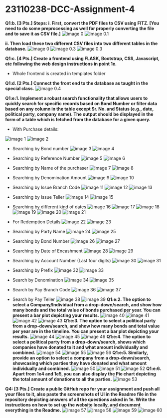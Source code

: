 # 23110238-DCC-Assignment-4
**Q1:b. [3 Pts.] Steps:
i. First, convert the PDF files to CSV using FITZ. [You need to do some
preprocessing as well for properly converting the file and to save it as CSV file.]**
![image 0](assets/63.png "Image 63")
![image 0.1](assets/64.png "Image 64")

**ii. Then load these two different CSV files into two different tables in the database.**
![image 0](assets/65.png "Image 65")
![image 0.3](assets/66.png "Image 66")
![image 0.3](assets/67.png "Image 67")

**Q1:c. [4 Pts.] Create a frontend using FLASK, Bootstrap, CSS, Javascript, etc following the
web design instructions in point 1e.**
* Whole frontend is created in templates folder

**Q1:d. [2 Pts.] Connect the front end to the database as taught in the special class.**
![image 0.4](assets/68.png "Image 68")

**Q1:e:1. Implement a robust search functionality that allows users to quickly
search for specific records based on Bond Number or filter data based on
any column in the table except Sr. No. and Status (e.g., date, political
party, company name). The output should be displayed in the form of a
table which is fetched from the database for a given query.**
* With Purchase details:

![image 1](assets/1.png "Image 1")
![image 2](assets/2.png "Image 2")
* Searching by Bond number
![image 3](assets/3.png "Image 3")
![image 4](assets/6.png "Image 4")
* Searching by Reference Number
![image 5](assets/7.png "Image 5")
![image 6](assets/8.png "Image 6")
* Searching by Name of the purchaser
![image 7](assets/9.png "Image 7")
![image 8](assets/10.png "Image 8")
* Searching by Denomination Amount
![image 9](assets/11.png "Image 9")
![image 10](assets/12.png "Image 10")
* Searching by Issue Branch Code
![image 11](assets/13.png "Image 11")
![image 12](assets/13.png "Image 12")
![image 13](assets/14.png "Image 13")
* Searching by Issue Teller
![image 14](assets/15.png "Image 14")
![image 15](assets/16.png "Image 15")
* Searching by different kind of dates
![image 16](assets/17.png "Image 16")
![image 17](assets/18.png "Image 17")
![image 18](assets/19.png "Image 18")
![image 19](assets/20.png "Image 19")
![image 20](assets/21.png "Image 20")
![image 21](assets/22.png "Image 21")

* For Redemption Details
![image 22](assets/23.png "Image 22")
![image 23](assets/24.png "Image 23")
* Searching by Party Name
![image 24](assets/25.png "Image 24")
![image 25](assets/26.png "Image 25")
* Searching by Bond Number
![image 26](assets/27.png "Image 26")
![image 27](assets/28.png "Image 27")
* Searching by Date of Encashment
![image 28](assets/29.png "Image 28")
![image 29](assets/30.png "Image 29")
* Searching by Account Number (Last four digits)
![image 30](assets/31.png "Image 30")
![image 31](assets/32.png "Image 31")
* Searching by Prefix
![image 32](assets/33.png "Image 32")
![image 33](assets/34.png "Image 33")
* Search by Denomination
![image 34](assets/35.png "Image 34")
![image 35](assets/36.png "Image 35")
* Search by Pay Branch Code
![image 36](assets/37.png "Image 36")
![image 37](assets/38.png "Image 37")
* Search by Pay Teller
![image 38](assets/39.png "Image 38")
![image 39](assets/40.png "Image 39")
**Q1:e:2. The option to select a Company/Individual from a drop-down/search, and
show how many bonds and the total value of bonds purchased per year.
You can present a bar plot depicting your results.**
![image 40](assets/41.png "Image 40")
![image 41](assets/42.png "Image 41")
![image 42](assets/43.png "Image 42")
![image 43](assets/44.png "Image 43")
**Q1:e:3. The option to select a political party from a drop-down/search, and show
how many bonds and total value per year are in the timeline. You can
present a bar plot depicting your results.**
![image 44](assets/45.png "Image 44")
![image 45](assets/46.png "Image 45")
![image 46](assets/47.png "Image 46")
**Q1:e:4. The option to select a political party from a drop-down/search, shows
which companies have donated to it and what amount individually and
combined.**
![image 54](assets/55.png "Image 54")
![image 55](assets/56.png "Image 55")
![image 56](assets/57.png "Image 56")
**Q1:e:5. Similarly, provide an option to select a company from a
drop-down/search, showcasing which parties they have donated and what
amount individually and combined.**
![image 50](assets/51.png "Image 50")
![image 51](assets/52.png "Image 51")
![image 52](assets/53.png "Image 52")
**Q1:e:6. Apart from 1e4 and 1e5, you can also display the Pie chart depicting the
total amount of donations to all the parties.**
![image 53](assets/54.png "Image 53")

**Q4: [3 Pts.] Create a public GitHub repo for your assignment and push all your files to it, also paste
the screenshots of UI in the Readme file in the repository depicting answers of all the questions
asked in 1e. Write the instructions on how to set up the website locally, and document everything
in the Readme.**
![image 57](assets/58.png "Image 57")
![image 58](assets/59.png "Image 58")
![image 59](assets/60.png "Image 59")
![image 60](assets/61.png "Image 60")


